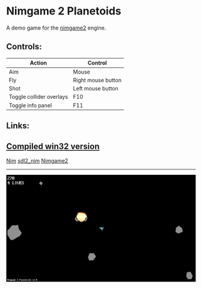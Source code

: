 Nimgame 2 Planetoids
====================

A demo game for the [nimgame2](https://github.com/Vladar4/nimgame2) engine.

Controls:
---------

| Action                    | Control             |
| ------------------------- | ------------------- |
| Aim                       | Mouse               |
| Fly                       | Right mouse button  |
| Shot                      | Left mouse button   |
| Toggle collider overlays  | F10                 |
| Toggle info panel         | F11                 |

Links:
------
[Compiled win32 version](ng2planetoids-win32.zip)
--------
[Nim](https://github.com/nim-lang/Nim)
[sdl2_nim](https://github.com/Vladar4/sdl2_nim)
[Nimgame2](https://github.com/Vladar4/nimgame2)

--------

![Screenshot](screenshot.png)


